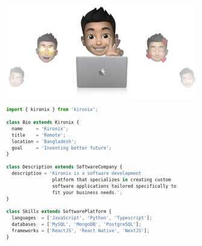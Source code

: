 <p align="center">
  <img src="https://raw.githubusercontent.com/thkSoftwares/.github/main/cover.png" />
</p>


```js
import { kironix } from 'kironix';

class Bio extends Kironix {
  name     = 'Kironix';
  title    = 'Remote';
  location = 'Bangladesh';
  goal     = 'Inventing better future';
}

class Description extends SoftwareCompany {
  description = 'Kironix is a software development 
                 platform that specializes in creating custom 
                 software applications tailored specifically to 
                 fit your business needs.';
}

class Skills extends SoftwarePlatform {
  languages  = ['JavaScript', 'Python', 'Typescript'];
  databases  = ['MySQL', 'MongoDB', 'PostgreSQL'];
  frameworks = ['ReactJS', 'React Native', 'NextJS'];
}
```
